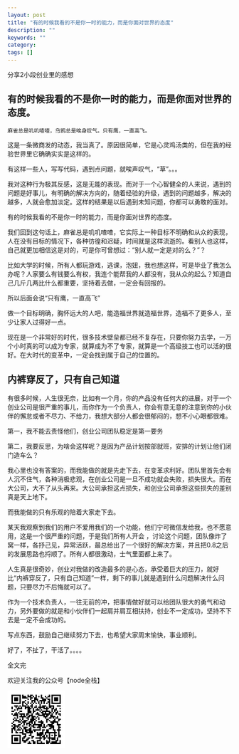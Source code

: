 ```yaml
---
layout: post
title: "有的时候我看的不是你一时的能力，而是你面对世界的态度"
description: ""
keywords: ""
category: 
tags: []
---
```


分享2小段创业里的感想

## 有的时候我看的不是你一时的能力，而是你面对世界的态度。

    麻雀总是叽叽喳喳，乌鸦总是唉身叹气。只有鹰，一直高飞。

这是一条微商发的动态，我当真了。原因很简单，它是心灵鸡汤类的，但在我的经验世界里它确确实实是这样的。

有这样一些人，写写代码，遇到点问题，就唉声叹气，“草”。。。

我对这种行为极其反感，这是无能的表现。而对于一个心智健全的人来说，遇到的问题是好事儿，有明确的解决方向的，随着经验的升级，遇到的问题越多，解决的越多，人就会愈加淡定。这样的结果是以后遇到未知问题，你都可以勇敢的面对。

有的时候我看的不是你一时的能力，而是你面对世界的态度。

我们回到这句话上，麻雀总是叽叽喳喳，它实际上一种目标不明确和从众的表现，人在没有目标的情况下，各种彷徨和迟疑，时间就是这样流逝的。看别人也这样，自己就更加相信这是对的，可是你可曾想过：“别人就一定是对的么？”？

比如大学的时候，所有人都玩游戏，逃课，泡妞，我也想这样，可是毕业了我怎么办呢？人家要么有钱要么有权，我连个能帮我的人都没有，我从众的起么？知道自己几斤几两比什么都重要，坚持着去做，一定会有回报的。

所以后面会说“只有鹰，一直高飞”

做一个目标明确，胸怀远大的人吧，能造福世界就造福世界，造福不了更多人，至少让家人过得好一点。

现在是一个非常好的时代，很多技术壁垒都已经不复存在，只要你努力去学，一万个小时真的可以成为专家，就算成为不了专家，就算是一个高级技工也可以活的很好。在大时代的变革中，一定会找到属于自己的位置的。

## 内裤穿反了，只有自己知道

有很多时候，人生很无奈，比如有一个月，你的产品没有任何大的进展，对于一个创业公司是很严重的事儿，而你作为一个负责人，你会有意无意的注意到你的小伙伴的懈怠或者不尽力、不给力，我想大部分人都会很郁闷的，想不小心眼都很难。

第一，我不能去责怪他们，创业公司团队稳定是第一要务

第二，我要反思，为啥会这样呢？是因为产品计划按部就班，安排的计划让他们闭门造车么？

我心里也没有答案的，而我能做的就是先走下去，在变革求利好。团队里首先会有人沉不住气，各种消极悲观，在创业公司是一旦不成功就会失败，损失很大。而在大公司，大不了从头再来。大公司承担这点损失，和创业公司承担这些损失的差别真是天上地下。

而我能做的只有乐观的陪着大家走下去。

某天我观察到我们的用户不爱用我们的一个功能，他们宁可微信发给我，也不愿意用，这是一个很严重的问题，于是我们所有人开会 ，讨论这个问题，团队像炸了窝一样，各抒己见，异常活跃，最总给出了一个很好的解决方案，并且把0.8之后的发展思路也捋顺了。所有人都很激动，士气里面都上来了。

人生真是很奇妙，创业对我做的改造最多的是心态，承受着巨大的压力，就好比“内裤穿反了，只有自己知道”一样，剩下的事儿就是遇到什么问题解决什么问题，只要尽力不后悔就可以了。

作为一个技术负责人，一往无前的冲，把事情做好就可以给团队很大的勇气和动力，另外要做的就是和小伙伴们一起肩并肩互相扶持，创业不一定成功，坚持不下去是一定不会成功的。

写点东西，鼓励自己继续努力下去，也希望大家周末愉快，事业顺利。

好了，不扯了，干活了。。。。


全文完

欢迎关注我的公众号【node全栈】

![](/css/node全栈-公众号.png)
